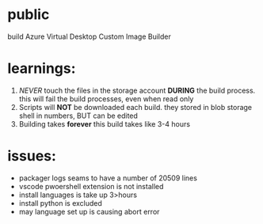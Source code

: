 # public
build Azure Virtual Desktop Custom Image Builder
# learnings:
1. _NEVER_ touch the files in the storage account **DURING** the build process. this will fail the build processes, even when read only
2. Scripts will **NOT** be downloaded each build. they stored in blob storage shell in numbers, BUT can be edited
3. Building takes **forever** this build takes like 3-4 hours

# issues:
* packager logs seams to have a number of 20509 lines
* vscode pwoershell extension is not installed
* install languages is take up 3>hours
* install python is excluded
* may language set up is causing abort error
